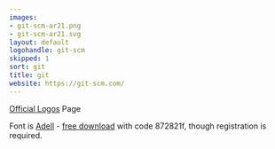 ```yaml
---
images:
- git-scm-ar21.png
- git-scm-ar21.svg
layout: default
logohandle: git-scm
skipped: 1
sort: git
title: git
website: https://git-scm.com/
---
```


[Official Logos](http://git-scm.com/downloads/logos) Page

Font is [Adell](http://www.type-together.com/Adelle) - [free download](http://www.type-together.com/index.php?action=carro/getFreeFont) with code 872821f, though registration is required.
